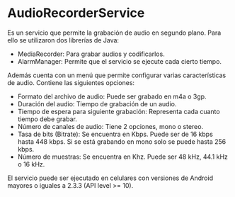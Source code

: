# AudioRecorderService

Es un servicio que permite la grabación de audio en segundo plano. Para ello se utilizaron dos librerías de Java: 
- MediaRecorder: Para grabar audios y codificarlos.
- AlarmManager: Permite que el servicio se ejecute cada cierto tiempo.

Además cuenta con un menú que permite configurar varias características de audio. Contiene las siguientes opciones:
- Formato del archivo de audio: Puede ser grabado en m4a o 3gp.
- Duración del audio: Tiempo de grabación de un audio.
- Tiempo de espera para siguiente grabación: Representa cada cuanto tiempo debe grabar.
- Número de canales de audio: Tiene 2 opciones, mono o stereo. 
- Tasa de bits (Bitrate): Se encuentra en Kbps. Puede ser de 16 kbps hasta 448 kbps. Si se está grabando en mono solo se puede hasta 256 kbps.
- Número de muestras: Se encuentra en Khz. Puede ser 48 kHz, 44.1 kHz o 16 kHz. 

El servicio puede ser ejecutado en celulares con versiones de Android mayores o iguales a 2.3.3 (API level >= 10). 
